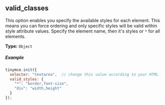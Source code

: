 ## valid_classes

This option enables you specify the available styles for each element. This means you can force ordering and only specific styles will be valid within style attribute values. Specify the element name, then it's styles or `*` for all elements.

**Type:** `Object`

##### Example

```js
tinymce.init({
  selector: "textarea",  // change this value according to your HTML
  valid_styles: {
    "*": "border,font-size",
    "div": "width,height"
  }
});
```
